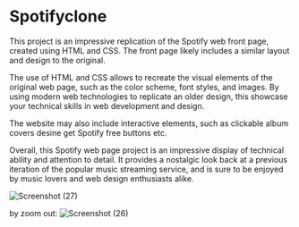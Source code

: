# Spotifyclone

This project is an impressive replication of the Spotify web front page, created using HTML and CSS. The front page likely includes a similar layout and design to the original.

The use of HTML and CSS allows to recreate the visual elements of the original web page, such as the color scheme, font styles, and images. By using modern web technologies to replicate an older design, this showcase your technical skills in web development and design.

The website may also include interactive elements, such as clickable album covers desine get Spotify free buttons etc.

Overall, this Spotify web page project is an impressive display of technical ability and attention to detail. It provides a nostalgic look back at a previous iteration of the popular music streaming service, and is sure to be enjoyed by music lovers and web design enthusiasts alike.






![Screenshot (27)](https://user-images.githubusercontent.com/91942752/218344012-2938ae75-1c71-4aa8-9674-39e7ebdeab9a.png)

by zoom out:
![Screenshot (26)](https://user-images.githubusercontent.com/91942752/218344016-e88e9403-8e44-4e33-869a-b6c944d97ec4.png)
